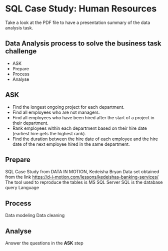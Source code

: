 # SQL Case Study: Human Resources
  Take a look at the PDF file to have a presentation summary of the data analysis task.
 
## Data Analysis process to solve the business task challenge
- ASK
- Prepare
- Process
- Analyse

## ASK
- Find the longest ongoing project for each department.
- Find all employees who are not managers.
- Find all employees who have been hired after the start of a project in their department.
- Rank employees within each department based on their hire date (earliest hire gets the
highest rank).
- Find the duration between the hire date of each employee and the hire date of the next
employee hired in the same department.

## Prepare
SQL Case Study from DATA IN MOTION, Kedeisha Bryan
Data set obtained from the link https://d-i-motion.com/lessons/kedeishas-banking-services/
The tool used to reproduce the tables is MS SQL Server
SQL is the database query Language

## Process
Data modeling
Data cleaning

## Analyse
Answer the questions in the **ASK** step


